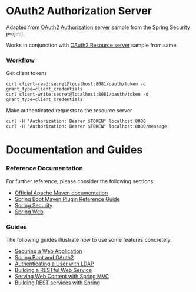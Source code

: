 # OAuth2 Authorization Server

Adapted from [OAuth2 Authorization server](https://github.com/spring-projects/spring-security/tree/master/samples/boot/oauth2authorizationserver) sample from the Spring Security project. 

Works in conjunction with [OAuth2 Resource server](https://github.com/spring-projects/spring-security/tree/master/samples/boot/oauth2resourceserver) sample from same.  

### Workflow

Get client tokens
```
curl client-read:secret@localhost:8081/oauth/token -d grant_type=client_credentials
curl client-write:secret@localhost:8081/oauth/token -d grant_type=client_credentials
```

Make authenticated requests to the resource server

```
curl -H "Authorization: Bearer $TOKEN" localhost:8080
curl -H "Authorization: Bearer $TOKEN" localhost:8080/message
```

# Documentation and Guides

### Reference Documentation
For further reference, please consider the following sections:

* [Official Apache Maven documentation](https://maven.apache.org/guides/index.html)
* [Spring Boot Maven Plugin Reference Guide](https://docs.spring.io/spring-boot/docs/2.2.0.RELEASE/maven-plugin/)
* [Spring Security](https://docs.spring.io/spring-boot/docs/2.2.0.RELEASE/reference/htmlsingle/#boot-features-security)
* [Spring Web](https://docs.spring.io/spring-boot/docs/2.2.0.RELEASE/reference/htmlsingle/#boot-features-developing-web-applications)

### Guides
The following guides illustrate how to use some features concretely:

* [Securing a Web Application](https://spring.io/guides/gs/securing-web/)
* [Spring Boot and OAuth2](https://spring.io/guides/tutorials/spring-boot-oauth2/)
* [Authenticating a User with LDAP](https://spring.io/guides/gs/authenticating-ldap/)
* [Building a RESTful Web Service](https://spring.io/guides/gs/rest-service/)
* [Serving Web Content with Spring MVC](https://spring.io/guides/gs/serving-web-content/)
* [Building REST services with Spring](https://spring.io/guides/tutorials/bookmarks/)



